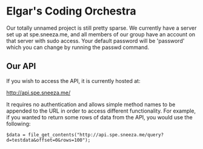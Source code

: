 Elgar's Coding Orchestra
=====================

Our totally unnamed project is still pretty sparse. We currently have a server set up at spe.sneeza.me, and all members of our group have an account on that server with sudo access. Your default password will be 'password' which you can change by running the passwd command.

Our API
---------------------

If you wish to access the API, it is currently hosted at:

http://api.spe.sneeza.me/

It requires no authentication and allows simple method names to be appended to the URL in order to access different functionality. For example, if you wanted to return some rows of data from the API, you would use the following:

```
$data = file_get_contents("http://api.spe.sneeza.me/query?d=testdata&offset=0&rows=100");
```